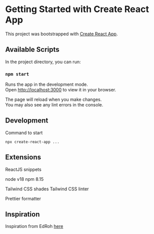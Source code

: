 # Getting Started with Create React App

This project was bootstrapped with [Create React App](https://github.com/facebook/create-react-app).

## Available Scripts

In the project directory, you can run:

### `npm start`

Runs the app in the development mode.\
Open [http://localhost:3000](http://localhost:3000) to view it in your browser.

The page will reload when you make changes.\
You may also see any lint errors in the console.

## Development
Command to start
```
npx create-react-app ...
```

## Extensions
ReactJS snippets

node v18
npm 8.15

Tailwind CSS shades
Tailwind CSS linter

Prettier formatter

## Inspiration
Inspiration from EdRoh [here](https://github.com/ed-roh/react-ecommerce)